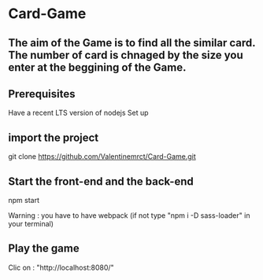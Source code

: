 # Card-Game
## The aim of the Game is to find all the similar card. The number of card is chnaged by the size you enter at the beggining of the Game.



## Prerequisites

Have a recent LTS version of nodejs
Set up 

## import the project

git clone https://github.com/Valentinemrct/Card-Game.git

## Start the front-end and the back-end 

npm start

Warning : you have to have webpack (if not type "npm i -D sass-loader" in your terminal)

## Play the game 

Clic on : "http://localhost:8080/"



